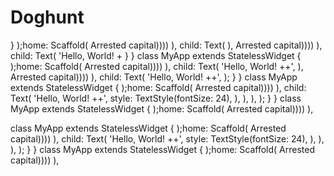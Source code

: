 # Doghunt
  }
    );home: Scaffold(
        Arrested capital))))
        ),         child: Text(
      ),
        Arrested capital))))
        ),         child: Text(
            'Hello, World! +
  }
}
class MyApp extends StatelessWidget {
    );home: Scaffold(
        Arrested capital))))
        ),         child: Text(
            'Hello, World! ++',
      ),
        Arrested capital))))
        ),         child: Text(
            'Hello, World! ++',
    );
  }
}
class MyApp extends StatelessWidget {
    );home: Scaffold(
        Arrested capital))))
        ),         child: Text(
            'Hello, World! ++',
            style: TextStyle(fontSize: 24),
          ),
        ),
      ),
    );
  }
}
class MyApp extends StatelessWidget {
    );home: Scaffold(
        Arrested capital))))
        ),

class MyApp extends StatelessWidget {
    );home: Scaffold(
        Arrested capital))))
        ),         child: Text(
            'Hello, World! ++',
            style: TextStyle(fontSize: 24),
          ),
        ),
      ),
    );
  }
}
class MyApp extends StatelessWidget {
    );home: Scaffold(
        Arrested capital))))
        ),
